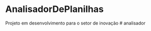 # AnalisadorDePlanilhas
Projeto em desenvolvimento para o setor de inovação
#   a n a l i s a d o r  
 